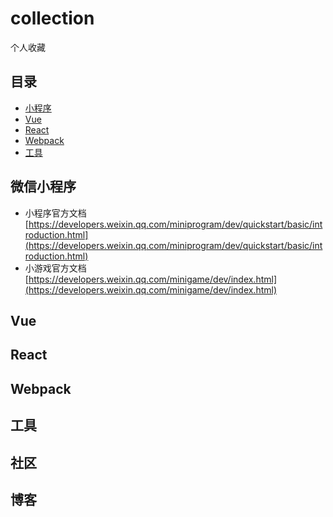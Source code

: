 # collection
个人收藏

## 目录

* [小程序](#小程序)
* [Vue](#Vue)
* [React](#React)
* [Webpack](#Webpack)
* [工具](#工具)

## 微信小程序

* 小程序官方文档 [https://developers.weixin.qq.com/miniprogram/dev/quickstart/basic/introduction.html](https://developers.weixin.qq.com/miniprogram/dev/quickstart/basic/introduction.html)
* 小游戏官方文档 [https://developers.weixin.qq.com/minigame/dev/index.html](https://developers.weixin.qq.com/minigame/dev/index.html)

## Vue

## React

## Webpack

## 工具

## 社区

## 博客
